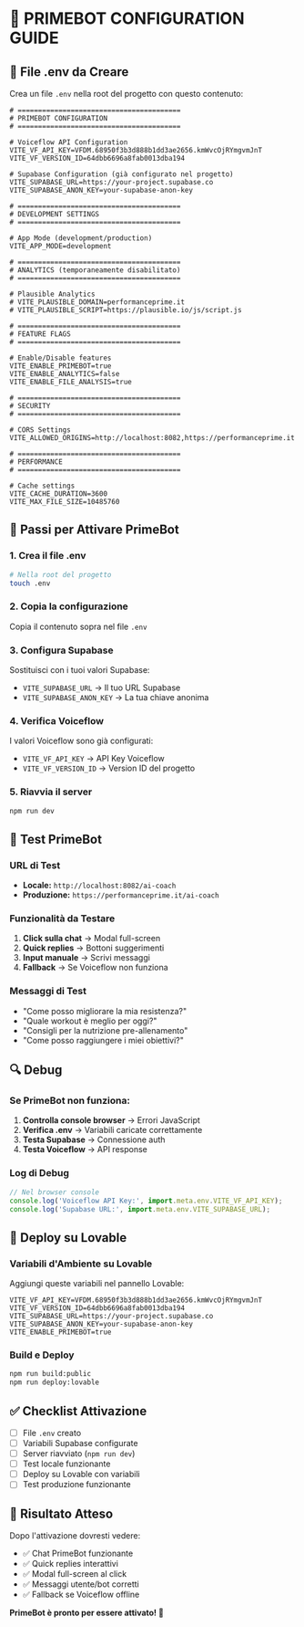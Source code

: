 # 🚀 PRIMEBOT CONFIGURATION GUIDE

## 📁 File .env da Creare

Crea un file `.env` nella root del progetto con questo contenuto:

```env
# ========================================
# PRIMEBOT CONFIGURATION
# ========================================

# Voiceflow API Configuration
VITE_VF_API_KEY=VFDM.68950f3b3d888b1dd3ae2656.kmWvcOjRYmgvmJnT
VITE_VF_VERSION_ID=64dbb6696a8fab0013dba194

# Supabase Configuration (già configurato nel progetto)
VITE_SUPABASE_URL=https://your-project.supabase.co
VITE_SUPABASE_ANON_KEY=your-supabase-anon-key

# ========================================
# DEVELOPMENT SETTINGS
# ========================================

# App Mode (development/production)
VITE_APP_MODE=development

# ========================================
# ANALYTICS (temporaneamente disabilitato)
# ========================================

# Plausible Analytics
# VITE_PLAUSIBLE_DOMAIN=performanceprime.it
# VITE_PLAUSIBLE_SCRIPT=https://plausible.io/js/script.js

# ========================================
# FEATURE FLAGS
# ========================================

# Enable/Disable features
VITE_ENABLE_PRIMEBOT=true
VITE_ENABLE_ANALYTICS=false
VITE_ENABLE_FILE_ANALYSIS=true

# ========================================
# SECURITY
# ========================================

# CORS Settings
VITE_ALLOWED_ORIGINS=http://localhost:8082,https://performanceprime.it

# ========================================
# PERFORMANCE
# ========================================

# Cache settings
VITE_CACHE_DURATION=3600
VITE_MAX_FILE_SIZE=10485760
```

## 🔧 Passi per Attivare PrimeBot

### 1. Crea il file .env
```bash
# Nella root del progetto
touch .env
```

### 2. Copia la configurazione
Copia il contenuto sopra nel file `.env`

### 3. Configura Supabase
Sostituisci con i tuoi valori Supabase:
- `VITE_SUPABASE_URL` → Il tuo URL Supabase
- `VITE_SUPABASE_ANON_KEY` → La tua chiave anonima

### 4. Verifica Voiceflow
I valori Voiceflow sono già configurati:
- `VITE_VF_API_KEY` → API Key Voiceflow
- `VITE_VF_VERSION_ID` → Version ID del progetto

### 5. Riavvia il server
```bash
npm run dev
```

## 🧪 Test PrimeBot

### URL di Test
- **Locale:** `http://localhost:8082/ai-coach`
- **Produzione:** `https://performanceprime.it/ai-coach`

### Funzionalità da Testare
1. **Click sulla chat** → Modal full-screen
2. **Quick replies** → Bottoni suggerimenti
3. **Input manuale** → Scrivi messaggi
4. **Fallback** → Se Voiceflow non funziona

### Messaggi di Test
- "Come posso migliorare la mia resistenza?"
- "Quale workout è meglio per oggi?"
- "Consigli per la nutrizione pre-allenamento"
- "Come posso raggiungere i miei obiettivi?"

## 🔍 Debug

### Se PrimeBot non funziona:
1. **Controlla console browser** → Errori JavaScript
2. **Verifica .env** → Variabili caricate correttamente
3. **Testa Supabase** → Connessione auth
4. **Testa Voiceflow** → API response

### Log di Debug
```javascript
// Nel browser console
console.log('Voiceflow API Key:', import.meta.env.VITE_VF_API_KEY);
console.log('Supabase URL:', import.meta.env.VITE_SUPABASE_URL);
```

## 🚀 Deploy su Lovable

### Variabili d'Ambiente su Lovable
Aggiungi queste variabili nel pannello Lovable:

```env
VITE_VF_API_KEY=VFDM.68950f3b3d888b1dd3ae2656.kmWvcOjRYmgvmJnT
VITE_VF_VERSION_ID=64dbb6696a8fab0013dba194
VITE_SUPABASE_URL=https://your-project.supabase.co
VITE_SUPABASE_ANON_KEY=your-supabase-anon-key
VITE_ENABLE_PRIMEBOT=true
```

### Build e Deploy
```bash
npm run build:public
npm run deploy:lovable
```

## ✅ Checklist Attivazione

- [ ] File `.env` creato
- [ ] Variabili Supabase configurate
- [ ] Server riavviato (`npm run dev`)
- [ ] Test locale funzionante
- [ ] Deploy su Lovable con variabili
- [ ] Test produzione funzionante

## 🎯 Risultato Atteso

Dopo l'attivazione dovresti vedere:
- ✅ Chat PrimeBot funzionante
- ✅ Quick replies interattivi
- ✅ Modal full-screen al click
- ✅ Messaggi utente/bot corretti
- ✅ Fallback se Voiceflow offline

**PrimeBot è pronto per essere attivato! 🚀**

